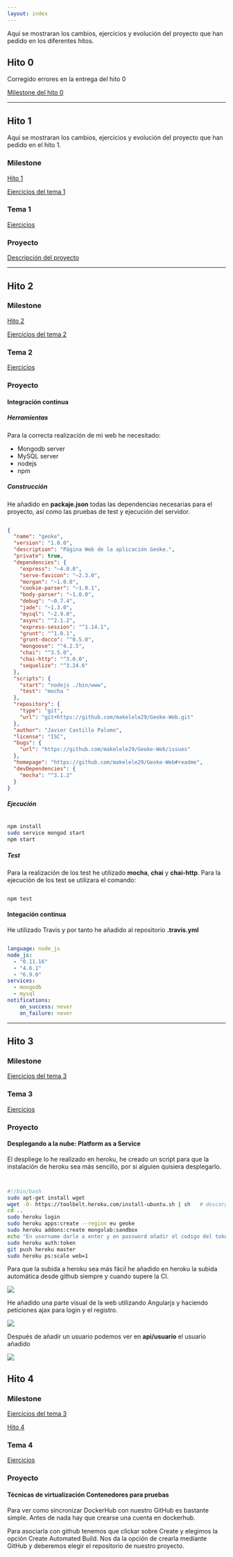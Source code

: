 ```yaml
---
layout: index
---
```


Aqui se mostraran los cambios, ejercicios y evolución del proyecto que han pedido en los diferentes hitos.

## Hito 0

Corregido errores en la entrega del hito 0


[Milestone del hito 0](https://github.com/makelele29/Geoke-Web/milestone/2)

***

## Hito 1
Aqui se mostraran los cambios, ejercicios y evolución del proyecto que han pedido en el hito 1.

### Milestone

[Hito 1](https://github.com/makelele29/Geoke-Web/milestone/1)

[Ejercicios del tema 1](https://github.com/makelele29/Ejercicios-IV/milestone/1?closed=1)

### Tema 1

[Ejercicios](https://makelele29.github.io/Ejercicios-IV/)


### Proyecto

[Descripción del proyecto](https://github.com/makelele29/Geoke-Web/blob/master/README.md)

***

## Hito 2


### Milestone

[Hito 2](https://github.com/makelele29/Geoke-Web/milestone/3?closed=1)

[Ejercicios del tema 2](https://github.com/makelele29/Ejercicios-IV/commits/master/Tema%202.md)

### Tema 2

[Ejercicios](https://github.com/makelele29/Ejercicios-IV/blob/master/Tema%202.md)


### Proyecto

#### Integración continua

##### Herramientas

Para la correcta realización de mi web he necesitado:

- Mongodb server
- MySQL server
- nodejs
- npm

##### Construcción

He añadido en __packaje.json__ todas las dependencias necesarias para el proyecto, así como las pruebas de test y ejecución del servidor.

```json

{
  "name": "geoke",
  "version": "1.0.0",
  "description": "Página Web de la aplicación Geoke.",
  "private": true,
  "dependencies": {
    "express": "~4.0.0",
    "serve-favicon": "~2.3.0",
    "morgan": "~1.0.0",
    "cookie-parser": "~1.0.1",
    "body-parser": "~1.0.0",
    "debug": "~0.7.4",
    "jade": "~1.3.0",
    "mysql": "~2.9.0",
    "async": "^2.1.2",
    "express-session": "^1.14.1",
    "grunt": "^1.0.1",
    "grunt-docco": "^0.5.0",
    "mongoose": "^4.2.5",
    "chai": "^3.5.0",
    "chai-http": "^3.0.0",
    "sequelize": "^3.24.6"
  },
  "scripts": {
    "start": "nodejs ./bin/www",
    "test": "mocha "
  },
  "repository": {
    "type": "git",
    "url": "git+https://github.com/makelele29/Geoke-Web.git"
  },
  "author": "Javier Castillo Palomo",
  "license": "ISC",
  "bugs": {
    "url": "https://github.com/makelele29/Geoke-Web/issues"
  },
  "homepage": "https://github.com/makelele29/Geoke-Web#readme",
  "devDependencies": {
    "mocha": "^3.1.2"
  }
}

```

##### Ejecución

```bash

npm install
sudo service mongod start
npm start

```

##### Test

Para la realización de los test he utilizado __mocha__, __chai__ y __chai-http__.
Para la ejecución de los test se utilizara el comando:

```bash

npm test

```

#### Integación continua

He utilizado Travis y por tanto he añadido al repositorio __.travis.yml__

```yml

language: node_js
node_js:
  - "0.11.16"
  - "4.6.1"
  - "6.9.0"
services:
  - mongodb
  - mysql
notifications:
    on_success: never
    on_failure: never

```

***

## Hito 3


### Milestone

[Ejercicios del tema 3](https://github.com/makelele29/Ejercicios-IV/milestone/3?closed=1)

### Tema 3

[Ejercicios](https://github.com/makelele29/Ejercicios-IV/blob/master/Tema%203.md)


### Proyecto

#### Desplegando a la nube: Platform as a Service

El despliege lo he realizado en heroku, he creado un script para que la instalación de heroku sea más sencillo, por si alguien quisiera desplegarlo.

```bash


#!/bin/bash
sudo apt-get install wget
wget -O- https://toolbelt.heroku.com/install-ubuntu.sh | sh   # descargar herramienta heroku CLI
cd ..
sudo heroku login
sudo heroku apps:create --region eu geoke
sudo heroku addons:create mongolab:sandbox
echo "En username darle a enter y en password añadir el codigo del token"
sudo heroku auth:token
git push heroku master
sudo heroku ps:scale web=1

```
Para que la subida a heroku sea más fácil he añadido en heroku la subida automática desde github siempre y cuando supere la CI.

![](http://i1356.photobucket.com/albums/q726/Makelele_Junior/Captura%20de%20pantalla%20de%202016-11-09%2020-00-40_zpsisc2fmsn.png)


He añadido una parte visual de la web utilizando Angularjs y haciendo peticiones ajax para login y el registro.

![](http://i1356.photobucket.com/albums/q726/Makelele_Junior/Captura%20de%20pantalla%20de%202016-11-10%2001-00-22_zpsvmjsr02w.png)

Después de añadir un usuario podemos ver en __api/usuario__ el usuario añadido

![](http://i1356.photobucket.com/albums/q726/Makelele_Junior/Captura%20de%20pantalla%20de%202016-11-10%2001-03-06_zpsuiehqsd0.png)

## Hito 4


### Milestone

[Ejercicios del tema 3](https://github.com/makelele29/Ejercicios-IV/milestone/4?closed=1)

[Hito 4](https://github.com/makelele29/Geoke-Web/issues/19)

### Tema 4

[Ejercicios](https://github.com/makelele29/Ejercicios-IV/blob/master/Tema%204.md)


### Proyecto

#### Técnicas de virtualización Contenedores para pruebas

Para ver como sincronizar DockerHub con nuestro GitHub es bastante simple. Antes de nada hay que crearse una cuenta en dockerhub.

Para asociarla con github tenemos que clickar sobre Create y elegimos la opción Create Automated Build. Nos da la opción de crearla mediante GitHub y deberemos elegir el repositorio de nuestro proyecto.
